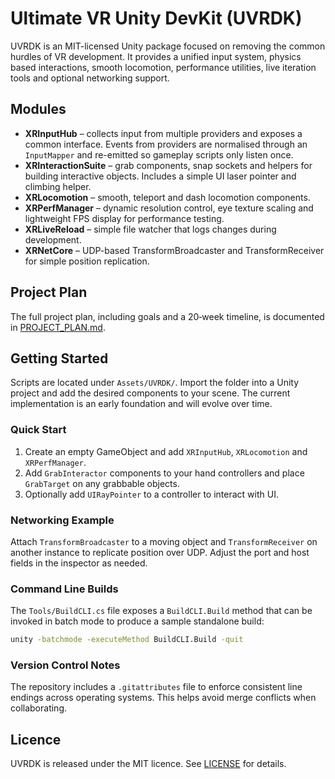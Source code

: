 # Ultimate VR Unity DevKit (UVRDK)

UVRDK is an MIT-licensed Unity package focused on removing the common hurdles of VR development. It provides a unified input system, physics based interactions, smooth locomotion, performance utilities, live iteration tools and optional networking support.

## Modules

- **XRInputHub** – collects input from multiple providers and exposes a common interface.
  Events from providers are normalised through an `InputMapper` and re-emitted so
  gameplay scripts only listen once.
- **XRInteractionSuite** – grab components, snap sockets and helpers for building interactive objects. Includes
  a simple UI laser pointer and climbing helper.
- **XRLocomotion** – smooth, teleport and dash locomotion components.
- **XRPerfManager** – dynamic resolution control, eye texture scaling and lightweight FPS display for performance testing.
- **XRLiveReload** – simple file watcher that logs changes during development.
- **XRNetCore** – UDP-based TransformBroadcaster and TransformReceiver for simple
  position replication.

## Project Plan

The full project plan, including goals and a 20‑week timeline, is documented in [PROJECT_PLAN.md](PROJECT_PLAN.md).

## Getting Started

Scripts are located under `Assets/UVRDK/`. Import the folder into a Unity project and add the desired components to your scene. The current implementation is an early foundation and will evolve over time.

### Quick Start

1. Create an empty GameObject and add `XRInputHub`, `XRLocomotion` and `XRPerfManager`.
2. Add `GrabInteractor` components to your hand controllers and place `GrabTarget` on any grabbable objects.
3. Optionally add `UIRayPointer` to a controller to interact with UI.

### Networking Example

Attach `TransformBroadcaster` to a moving object and `TransformReceiver` on
another instance to replicate position over UDP. Adjust the port and host fields
in the inspector as needed.

### Command Line Builds

The `Tools/BuildCLI.cs` file exposes a `BuildCLI.Build` method that can be invoked in batch mode to produce a sample standalone build:

```bash
unity -batchmode -executeMethod BuildCLI.Build -quit
```

### Version Control Notes

The repository includes a `.gitattributes` file to enforce consistent line endings across operating systems. This helps avoid merge conflicts when collaborating.

## Licence

UVRDK is released under the MIT licence. See [LICENSE](LICENSE) for details.
